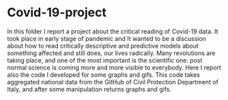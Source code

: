 # Covid-19-project
In this folder I report a project about the critical reading of Covid-19 data. It took place in early stage of pandemic and It wanted to be a discussion about how to read critically descriptive and predictive models about something affected and still does, our lives radically.
Many revolutions are taking place, and one of the most important is the scientific one: post normal science is coming more and more visible to everybody.
Here I report also the code I developed for some graphs and gifs. 
This code takes aggregated national data from the GitHub of Civil Protection Department of Italy, and after some manipulation returns graphs and gifs.
